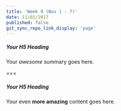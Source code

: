 ```yaml
---
title: 'Week 9 (Nov 1 - 7)'
date: 11/01/2017
published: false
git_sync_repo_link_display: 'page'
---
```


##### Your H5 Heading
Your _awesome_ summary goes here.

===

##### Your H5 Heading
Your even **more amazing** content goes here.
